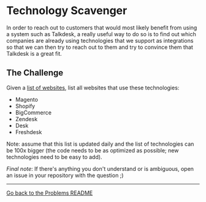 # Technology Scavenger

In order to reach out to customers that would most likely benefit from using a system such as Talkdesk, a really useful way to do so is to find out which companies are already using technologies that we support as integrations so that we can then try to reach out to them and try to convince them that Talkdesk is a great fit.

## The Challenge

Given a [list of websites](/problems/assets/technology%20scavenger/alexa1M.zip), list all websites that use these technologies:

- Magento
- Shopify
- BigCommerce
- Zendesk
- Desk
- Freshdesk

Note: assume that this list is updated daily and the list of technologies can be 100x bigger (the code needs to be as optimized as possible; new technologies need to be easy to add).

*Final note*: If there's anything you don't understand or is ambiguous, open an issue in your repository with the question ;) 

---

[Go back to the Problems README](README.md)
